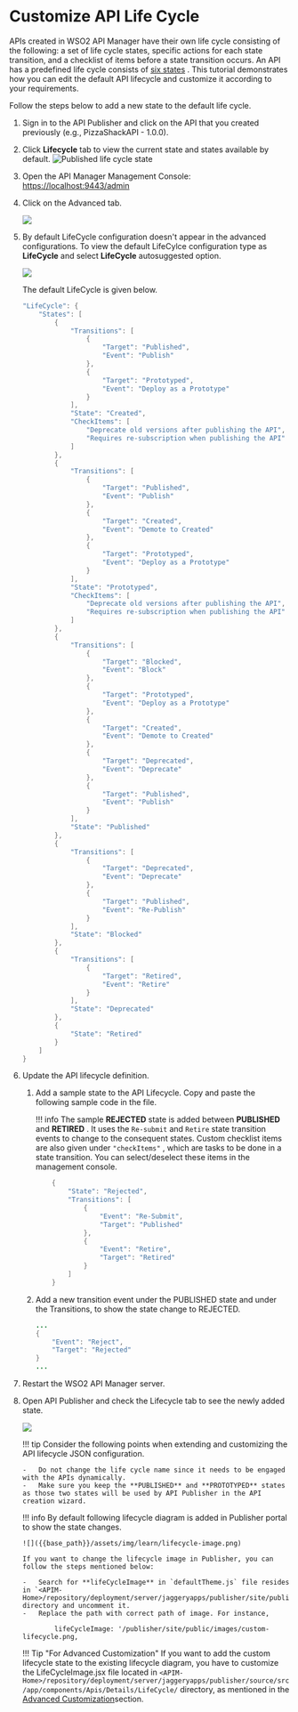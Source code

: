 # Customize API Life Cycle

APIs created in WSO2 API Manager have their own life cycle consisting of the following: a set of life cycle states, specific actions for each state transition, and a checklist of items before a state transition occurs. An API has a predefined life cycle consists of [six states]({{base_path}}/design/lifecycle-management/api-lifecycle/#api-lifecycle-states) . This tutorial demonstrates how you can edit the default API lifecycle and customize it according to your requirements.

Follow the steps below to add a new state to the default life cycle.

1.  Sign in to the API Publisher and click on the API that you created previously (e.g., PizzaShackAPI - 1.0.0).
    
2.  Click **Lifecycle** tab to view the current state and states available by default.
    ![Published life cycle state]({{base_path}}/assets/img/learn/default-lifecycle.png)

3.  Open the API Manager Management Console: <https://localhost:9443/admin>

4.  Click on the Advanced tab.

    ![]({{base_path}}/assets/img/learn/admin-dashboard-advanced.png)

5.  By default LifeCycle configuration doesn't appear in the advanced configurations. To view the default LifeCylce configuration type as **LifeCycle** and select **LifeCycle** autosuggested option.

    ![]({{base_path}}/assets/img/learn/admin-dashboard-lifecycle-config.png)    
    
    The default LifeCycle is given below.

    ``` java
    "LifeCycle": {
		"States": [
			{
				"Transitions": [
					{
						"Target": "Published",
						"Event": "Publish"
					},
					{
						"Target": "Prototyped",
						"Event": "Deploy as a Prototype"
					}
				],
				"State": "Created",
				"CheckItems": [
					"Deprecate old versions after publishing the API",
					"Requires re-subscription when publishing the API"
				]
			},
			{
				"Transitions": [
					{
						"Target": "Published",
						"Event": "Publish"
					},
					{
						"Target": "Created",
						"Event": "Demote to Created"
					},
					{
						"Target": "Prototyped",
						"Event": "Deploy as a Prototype"
					}
				],
				"State": "Prototyped",
				"CheckItems": [
					"Deprecate old versions after publishing the API",
					"Requires re-subscription when publishing the API"
				]
			},
			{
				"Transitions": [
					{
						"Target": "Blocked",
						"Event": "Block"
					},
					{
						"Target": "Prototyped",
						"Event": "Deploy as a Prototype"
					},
					{
						"Target": "Created",
						"Event": "Demote to Created"
					},
					{
						"Target": "Deprecated",
						"Event": "Deprecate"
					},
					{
						"Target": "Published",
						"Event": "Publish"
					}
				],
				"State": "Published"
			},
			{
				"Transitions": [
					{
						"Target": "Deprecated",
						"Event": "Deprecate"
					},
					{
						"Target": "Published",
						"Event": "Re-Publish"
					}
				],
				"State": "Blocked"
			},
			{
				"Transitions": [
					{
						"Target": "Retired",
						"Event": "Retire"
					}
				],
				"State": "Deprecated"
			},
			{
				"State": "Retired"
			}
		]
	}
    ```
6.  Update the API lifecycle definition.

    1.  Add a sample state to the API Lifecycle.
        Copy and paste the following sample code in the file.

        !!! info
            The sample **REJECTED** state is added between **PUBLISHED** and **RETIRED** . It uses the `Re-submit` and `Retire` state transition events to change to the consequent states. Custom checklist items are also given under `"checkItems"` , which are tasks to be done in a state transition. You can select/deselect these items in the management console.


        ``` java
         	{
				"State": "Rejected",
				"Transitions": [
					{
						"Event": "Re-Submit",
						"Target": "Published"
					},
					{
						"Event": "Retire",
						"Target": "Retired"
					}
				]
			}
        ```

    1.  Add a new transition event under the PUBLISHED state and under the Transitions, to show the state change to REJECTED.

        ``` java
        ...   
        {
            "Event": "Reject",
            "Target": "Rejected"
		}
        ...
        ```

7.  Restart the WSO2 API Manager server.

8.  Open API Publisher and check the Lifecycle tab to see the newly added state.

    ![]({{base_path}}/assets/img/learn/custom-life-cycle-states.png)

    !!! tip
        Consider the following points when extending and customizing the API lifecycle JSON configuration.

        -   Do not change the life cycle name since it needs to be engaged with the APIs dynamically.
        -   Make sure you keep the **PUBLISHED** and **PROTOTYPED** states as those two states will be used by API Publisher in the API creation wizard.

    !!! info
        By default following lifecycle diagram is added in Publisher portal to show the state changes.

        ![]({{base_path}}/assets/img/learn/lifecycle-image.png)

        If you want to change the lifecycle image in Publisher, you can follow the steps mentioned below:

        -   Search for **lifeCycleImage** in `defaultTheme.js` file resides in `<APIM-Home>/repository/deployment/server/jaggeryapps/publisher/site/public/conf` directory and uncomment it.
        -   Replace the path with correct path of image. For instance,

                lifeCycleImage: '/publisher/site/public/images/custom-lifecycle.png,

    !!! Tip "For Advanced Customization"
        If you want to add the custom lifecycle state to the existing lifecycle diagram, you have to customize the LifeCycleImage.jsx file located in  `<APIM-Home>/repository/deployment/server/jaggeryapps/publisher/source/src/app/components/Apis/Details/LifeCycle/` directory, as mentioned in the [Advanced Customization]({{base_path}}/reference/customize-product/customizations/advanced-ui-customization/)section.
